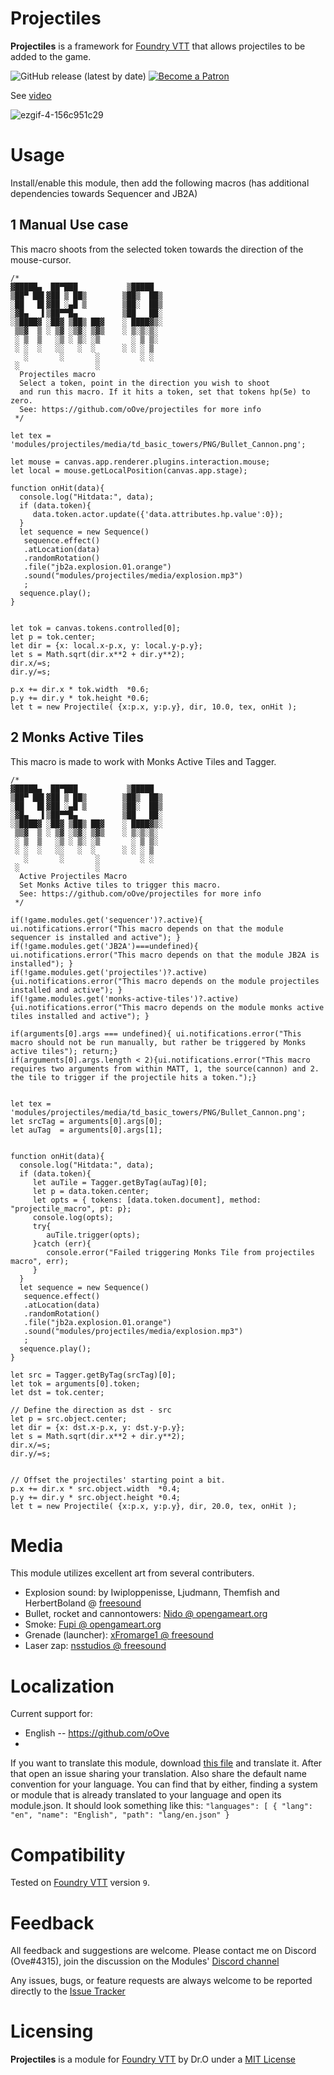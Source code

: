 

# Projectiles
**Projectiles** is a framework for [Foundry VTT](https://foundryvtt.com/  "Foundry VTT") that allows projectiles to be added to the game.

<p align="center">

![GitHub release (latest by date)](https://img.shields.io/github/v/release/oOve/projectiles?style=flat-square)
[![Become a Patron](https://img.shields.io/badge/support-patreon-orange.svg?style=flat-square&logo=patreon)](https://www.patreon.com/drO_o)
 </p>

See [video](./media/video.mp4)

![ezgif-4-156c951c29](https://user-images.githubusercontent.com/8543541/172072899-2886c8d2-d94b-41cc-aaa8-19a46b543295.gif)

# Usage
Install/enable this module, then add the following macros (has additional dependencies towards Sequencer and JB2A)

## 1 Manual Use case
This macro shoots from the selected token towards the direction of the mouse-cursor.
```JS
/*
▓█████▄  ██▀███           ▒█████  
▒██▀ ██▌▓██ ▒ ██▒        ▒██▒  ██▒
░██   █▌▓██ ░▄█ ▒        ▒██░  ██▒
░▓█▄   ▌▒██▀▀█▄          ▒██   ██░
░▒████▓ ░██▓ ▒██▒ ██▓    ░ ████▓▒░
 ▒▒▓  ▒ ░ ▒▓ ░▒▓░ ▒▓▒    ░ ▒░▒░▒░ 
 ░ ▒  ▒   ░▒ ░ ▒░ ░▒       ░ ▒ ▒░ 
 ░ ░  ░   ░░   ░  ░      ░ ░ ░ ▒  
   ░       ░       ░         ░ ░  
 ░                 ░              
  Projectiles macro
  Select a token, point in the direction you wish to shoot
  and run this macro. If it hits a token, set that tokens hp(5e) to zero. 
  See: https://github.com/oOve/projectiles for more info 
 */

let tex = 'modules/projectiles/media/td_basic_towers/PNG/Bullet_Cannon.png';

let mouse = canvas.app.renderer.plugins.interaction.mouse;
let local = mouse.getLocalPosition(canvas.app.stage);

function onHit(data){
  console.log("Hitdata:", data);
  if (data.token){
     data.token.actor.update({'data.attributes.hp.value':0});
  }
  let sequence = new Sequence()
   sequence.effect()
   .atLocation(data)
   .randomRotation()
   .file("jb2a.explosion.01.orange")
   .sound("modules/projectiles/media/explosion.mp3")
   ;
  sequence.play();
}


let tok = canvas.tokens.controlled[0];
let p = tok.center;
let dir = {x: local.x-p.x, y: local.y-p.y};
let s = Math.sqrt(dir.x**2 + dir.y**2);
dir.x/=s;
dir.y/=s;

p.x += dir.x * tok.width  *0.6;
p.y += dir.y * tok.height *0.6;
let t = new Projectile( {x:p.x, y:p.y}, dir, 10.0, tex, onHit );
```

## 2 Monks Active Tiles
This macro is made to work with Monks Active Tiles and Tagger.

```JS
/*
▓█████▄  ██▀███           ▒█████  
▒██▀ ██▌▓██ ▒ ██▒        ▒██▒  ██▒
░██   █▌▓██ ░▄█ ▒        ▒██░  ██▒
░▓█▄   ▌▒██▀▀█▄          ▒██   ██░
░▒████▓ ░██▓ ▒██▒ ██▓    ░ ████▓▒░
 ▒▒▓  ▒ ░ ▒▓ ░▒▓░ ▒▓▒    ░ ▒░▒░▒░ 
 ░ ▒  ▒   ░▒ ░ ▒░ ░▒       ░ ▒ ▒░ 
 ░ ░  ░   ░░   ░  ░      ░ ░ ░ ▒  
   ░       ░       ░         ░ ░  
 ░                 ░              
  Active Projectiles Macro
  Set Monks Active tiles to trigger this macro.
  See: https://github.com/oOve/projectiles for more info 
 */

if(!game.modules.get('sequencer')?.active){  ui.notifications.error("This macro depends on that the module sequencer is installed and active"); }
if(!game.modules.get('JB2A')===undefined){   ui.notifications.error("This macro depends on that the module JB2A is installed"); }
if(!game.modules.get('projectiles')?.active){ui.notifications.error("This macro depends on the module projectiles installed and active"); }
if(!game.modules.get('monks-active-tiles')?.active){ui.notifications.error("This macro depends on the module monks active tiles installed and active"); }

if(arguments[0].args === undefined){ ui.notifications.error("This macro should not be run manually, but rather be triggered by Monks active tiles"); return;}
if(arguments[0].args.length < 2){ui.notifications.error("This macro requires two arguments from within MATT, 1, the source(cannon) and 2. the tile to trigger if the projectile hits a token.");}


let tex = 'modules/projectiles/media/td_basic_towers/PNG/Bullet_Cannon.png';
let srcTag = arguments[0].args[0];
let auTag  = arguments[0].args[1];


function onHit(data){
  console.log("Hitdata:", data);
  if (data.token){
     let auTile = Tagger.getByTag(auTag)[0];     
     let p = data.token.center;
     let opts = { tokens: [data.token.document], method: "projectile_macro", pt: p};    
     console.log(opts);
     try{
        auTile.trigger(opts);
     }catch (err){
        console.error("Failed triggering Monks Tile from projectiles macro", err);
     }
  }
  let sequence = new Sequence()
   sequence.effect()
   .atLocation(data)
   .randomRotation()
   .file("jb2a.explosion.01.orange")
   .sound("modules/projectiles/media/explosion.mp3")
   ;
  sequence.play();
}

let src = Tagger.getByTag(srcTag)[0];
let tok = arguments[0].token;
let dst = tok.center;

// Define the direction as dst - src
let p = src.object.center;
let dir = {x: dst.x-p.x, y: dst.y-p.y};
let s = Math.sqrt(dir.x**2 + dir.y**2);
dir.x/=s;
dir.y/=s;


// Offset the projectiles' starting point a bit.
p.x += dir.x * src.object.width  *0.4;
p.y += dir.y * src.object.height *0.4;
let t = new Projectile( {x:p.x, y:p.y}, dir, 20.0, tex, onHit );
```

# Media
This module utilizes excellent art from several contributers.
 * Explosion sound: by Iwiploppenisse, Ljudmann, Themfish and HerbertBoland @ [freesound](https://freesound.org/people/Iwiploppenisse/sounds/156031/)
 * Bullet, rocket and cannontowers: [Nido @ opengameart.org](https://opengameart.org/content/tower-defence-basic-towers)
 * Smoke: [Fupi @ opengameart.org](https://opengameart.org/content/smoke-vapor-particles)
 * Grenade (launcher): [xFromarge1 @ freesound](https://freesound.org/people/xFromarge1/sounds/520045/)
 * Laser zap: [nsstudios @ freesound](https://freesound.org/people/nsstudios/sounds/321101/)



# Localization
Current support for:
 * English -- https://github.com/oOve
 * 
 If you want to translate this module, download [this file](lang/en.json) and translate it. After that open an issue sharing your translation. Also share the default name convention for your language. You can find that by either, finding a system or module that is already translated to your language and open its module.json. It should look something like this: ``` "languages": [ { "lang": "en", "name": "English", "path": "lang/en.json" } ```

# Compatibility
Tested on [Foundry VTT](https://foundryvtt.com/  "Foundry VTT") version `9`.

# Feedback
All feedback and suggestions are welcome. Please contact me on Discord (Ove#4315), join the discussion on the Modules' [Discord channel](https://discord.gg/5CCAhsKFDp)

Any issues, bugs, or feature requests are always welcome to be reported directly to the [Issue Tracker](https://github.com/oOve/Projectiles/issues  "Issue Tracker")

# Licensing
**Projectiles** is a module for [Foundry VTT](https://foundryvtt.com/  "Foundry VTT") by Dr.O  under a [MIT License](https://github.com/oOve/projectiles/blob/main/LICENSE)
